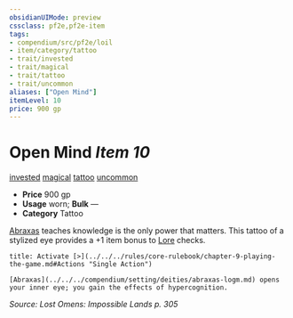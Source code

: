 ```yaml
---
obsidianUIMode: preview
cssclass: pf2e,pf2e-item
tags:
- compendium/src/pf2e/loil
- item/category/tattoo
- trait/invested
- trait/magical
- trait/tattoo
- trait/uncommon
aliases: ["Open Mind"]
itemLevel: 10
price: 900 gp
---
```

# Open Mind *Item 10*  
[invested](../../../rules/traits/invested.md)  [magical](../../../rules/traits/magical.md)  [tattoo](../../../rules/traits/tattoo-lowg.md)  [uncommon](../../../rules/traits/uncommon.md)  

- **Price** 900 gp
- **Usage** worn; **Bulk** —
- **Category** Tattoo

[Abraxas](../../setting/deities/abraxas-logm.md) teaches knowledge is the only power that matters. This tattoo of a stylized eye provides a +1 item bonus to [Lore](../../skills.md#Lore) checks.

```ad-embed-ability
title: Activate [>](../../../rules/core-rulebook/chapter-9-playing-the-game.md#Actions "Single Action")

[Abraxas](../../../compendium/setting/deities/abraxas-logm.md) opens your inner eye; you gain the effects of hypercognition.
```

*Source: Lost Omens: Impossible Lands p. 305*
